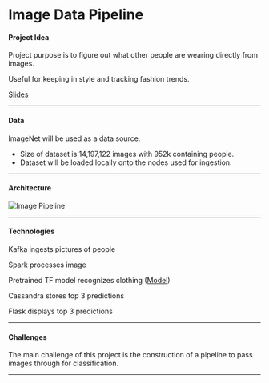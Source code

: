 # Image Data Pipeline

<!---
Github repo with a README containing:
Project Idea (1-sentence)
What is the purpose, and most common use cases?
Which technologies are well-suited to solve those challenges? (list all relevant)
Proposed architecture
Data: Talk in Numbers (size, volume, complexity)
--->

#### Project Idea

Project purpose is to figure out what other people are wearing directly from images.

Useful for keeping in style and tracking fashion trends.

[Slides](http://bit.ly/style-strm)

<hr/>

#### Data

ImageNet will be used as a data source.
* Size of dataset is 14,197,122 images with 952k containing people.
* Dataset will be loaded locally onto the nodes used for ingestion.

<hr/>

#### Architecture

![Image Pipeline](https://raw.githubusercontent.com/VincentYing/image-pipeline/master/data-pipeline.png)

<hr/>

#### Technologies

Kafka ingests pictures of people

Spark processes image

Pretrained TF model recognizes clothing ([Model](https://www.deepdetect.com/applications/model/))

Cassandra stores top 3 predictions

Flask displays top 3 predictions

<hr/>

#### Challenges

The main challenge of this project is the construction of a pipeline to pass images through for classification.

<hr/>

